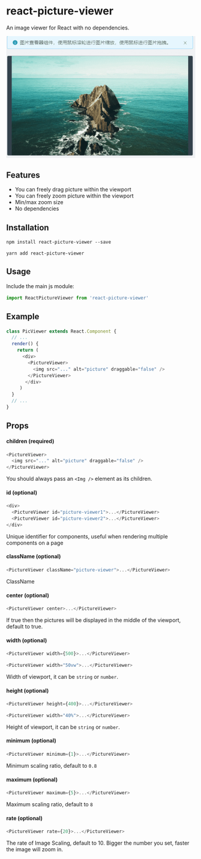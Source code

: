 # react-picture-viewer

An image viewer for React with no dependencies.

![ReactPictureViewer Demo](https://github.com/CRONWMMM/react-picture-viewer/blob/master/demo.gif)

## Features

- You can freely drag picture within the viewport
- You can freely zoom picture within the viewport
- Min/max zoom size
- No dependencies

## Installation
```
npm install react-picture-viewer --save
```
```
yarn add react-picture-viewer
```

## Usage
Include the main js module:
```js
import ReactPictureViewer from 'react-picture-viewer'
```

## Example
```js
class PicViewer extends React.Component {
  // ...
  render() {
    return (
      <div>
        <PictureViewer>
          <img src="..." alt="picture" draggable="false" />
        </PictureViewer>
       </div>
     )
  }
  // ...
}
```

## Props
#### children (required)
```js
<PictureViewer>
  <img src="..." alt="picture" draggable="false" />
</PictureViewer>
```
You should always pass an `<Img />` element as its children.

#### id (optional)
```js
<div>
  <PictureViewer id="picture-viewer1">...</PictureViewer>
  <PictureViewer id="picture-viewer2">...</PictureViewer>
</div>
```
Unique identifier for components, useful when rendering multiple components on a page

#### className (optional)
```js
<PictureViewer className="picture-viewer">...</PictureViewer>
```
ClassName

#### center (optional)
```js
<PictureViewer center>...</PictureViewer>
```
If true then the pictures will be displayed in the middle of the viewport, default to true.

#### width (optional)
```js
<PictureViewer width={500}>...</PictureViewer>
```
```js
<PictureViewer width="50vw">...</PictureViewer>
```
Width of viewport, it can be `string` or `number`.

#### height (optional)
```js
<PictureViewer height={400}>...</PictureViewer>
```
```js
<PictureViewer width="40%">...</PictureViewer>
```
Height of viewport, it can be `string` or `number`.

#### minimum (optional)
```js
<PictureViewer minimum={1}>...</PictureViewer>
```
Minimum scaling ratio, default to `0.8`

#### maximum (optional)
```js
<PictureViewer maximum={5}>...</PictureViewer>
```
Maximum scaling ratio, default to `8`

#### rate (optional)
```js
<PictureViewer rate={20}>...</PictureViewer>
```
The rate of Image Scaling, default to 10. Bigger the number you set, faster the image will zoom in.

